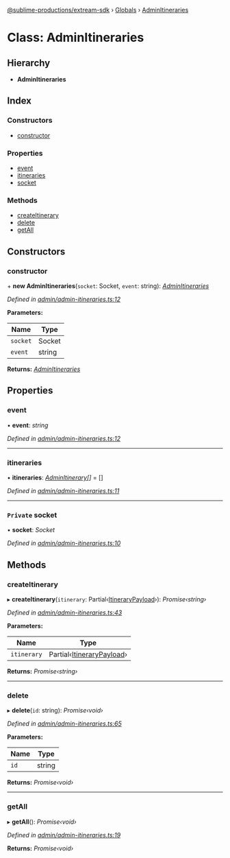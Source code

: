 [@sublime-productions/extream-sdk](../README.md) › [Globals](../globals.md) › [AdminItineraries](adminitineraries.md)

# Class: AdminItineraries

## Hierarchy

* **AdminItineraries**

## Index

### Constructors

* [constructor](adminitineraries.md#constructor)

### Properties

* [event](adminitineraries.md#event)
* [itineraries](adminitineraries.md#itineraries)
* [socket](adminitineraries.md#private-socket)

### Methods

* [createItinerary](adminitineraries.md#createitinerary)
* [delete](adminitineraries.md#delete)
* [getAll](adminitineraries.md#getall)

## Constructors

###  constructor

\+ **new AdminItineraries**(`socket`: Socket, `event`: string): *[AdminItineraries](adminitineraries.md)*

*Defined in [admin/admin-itineraries.ts:12](https://github.com/Extream-SaaS/ex-sdk/blob/22f780b/src/admin/admin-itineraries.ts#L12)*

**Parameters:**

Name | Type |
------ | ------ |
`socket` | Socket |
`event` | string |

**Returns:** *[AdminItineraries](adminitineraries.md)*

## Properties

###  event

• **event**: *string*

*Defined in [admin/admin-itineraries.ts:12](https://github.com/Extream-SaaS/ex-sdk/blob/22f780b/src/admin/admin-itineraries.ts#L12)*

___

###  itineraries

• **itineraries**: *[AdminItinerary](adminitinerary.md)[]* = []

*Defined in [admin/admin-itineraries.ts:11](https://github.com/Extream-SaaS/ex-sdk/blob/22f780b/src/admin/admin-itineraries.ts#L11)*

___

### `Private` socket

• **socket**: *Socket*

*Defined in [admin/admin-itineraries.ts:10](https://github.com/Extream-SaaS/ex-sdk/blob/22f780b/src/admin/admin-itineraries.ts#L10)*

## Methods

###  createItinerary

▸ **createItinerary**(`itinerary`: Partial‹[ItineraryPayload](../interfaces/itinerarypayload.md)›): *Promise‹string›*

*Defined in [admin/admin-itineraries.ts:43](https://github.com/Extream-SaaS/ex-sdk/blob/22f780b/src/admin/admin-itineraries.ts#L43)*

**Parameters:**

Name | Type |
------ | ------ |
`itinerary` | Partial‹[ItineraryPayload](../interfaces/itinerarypayload.md)› |

**Returns:** *Promise‹string›*

___

###  delete

▸ **delete**(`id`: string): *Promise‹void›*

*Defined in [admin/admin-itineraries.ts:65](https://github.com/Extream-SaaS/ex-sdk/blob/22f780b/src/admin/admin-itineraries.ts#L65)*

**Parameters:**

Name | Type |
------ | ------ |
`id` | string |

**Returns:** *Promise‹void›*

___

###  getAll

▸ **getAll**(): *Promise‹void›*

*Defined in [admin/admin-itineraries.ts:19](https://github.com/Extream-SaaS/ex-sdk/blob/22f780b/src/admin/admin-itineraries.ts#L19)*

**Returns:** *Promise‹void›*

